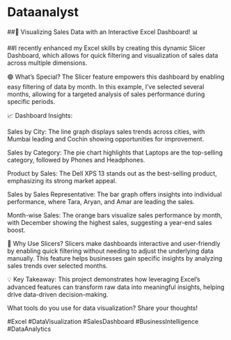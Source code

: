 # Dataanalyst
##🚀 Visualizing Sales Data with an Interactive Excel Dashboard! 📊

##I recently enhanced my Excel skills by creating this dynamic Slicer Dashboard, which allows for quick filtering and visualization of sales data across multiple dimensions.

🟢 What’s Special?
The Slicer feature empowers this dashboard by enabling easy filtering of data by month. In this example, I’ve selected several months, allowing for a targeted analysis of sales performance during specific periods.

📈 Dashboard Insights:

Sales by City: The line graph displays sales trends across cities, with Mumbai leading and Cochin showing opportunities for improvement.

Sales by Category: The pie chart highlights that Laptops are the top-selling category, followed by Phones and Headphones.

Product by Sales: The Dell XPS 13 stands out as the best-selling product, emphasizing its strong market appeal.

Sales by Sales Representative: The bar graph offers insights into individual performance, where Tara, Aryan, and Amar are leading the sales.

Month-wise Sales: The orange bars visualize sales performance by month, with December showing the highest sales, suggesting a year-end sales boost.

🧠 Why Use Slicers?
Slicers make dashboards interactive and user-friendly by enabling quick filtering without needing to adjust the underlying data manually. This feature helps businesses gain specific insights by analyzing sales trends over selected months.

💡 Key Takeaway:
This project demonstrates how leveraging Excel’s advanced features can transform raw data into meaningful insights, helping drive data-driven decision-making.

What tools do you use for data visualization? Share your thoughts!

#Excel #DataVisualization #SalesDashboard #BusinessIntelligence #DataAnalytics
